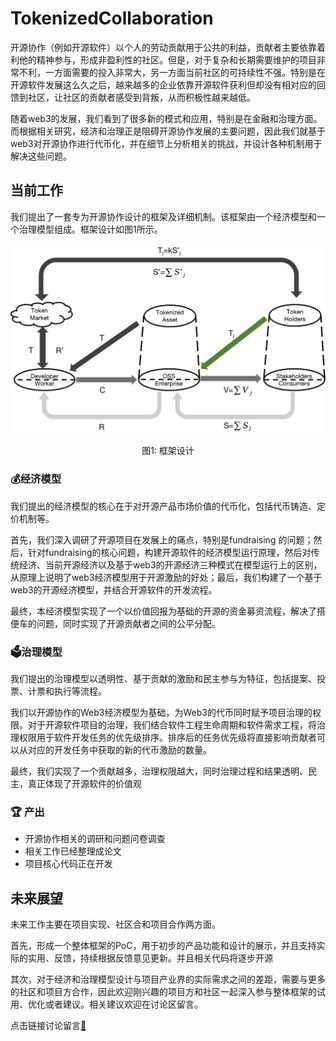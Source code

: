 # TokenizedCollaboration

开源协作（例如开源软件）以个人的劳动贡献用于公共的利益，贡献者主要依靠着利他的精神参与，形成非盈利性的社区。但是，对于复杂和长期需要维护的项目非常不利，一方面需要的投入非常大，另一方面当前社区的可持续性不强。特别是在开源软件发展这么久之后，越来越多的企业依靠开源软件获利但却没有相对应的回馈到社区，让社区的贡献者感受到背叛，从而积极性越来越低。

随着web3的发展，我们看到了很多新的模式和应用，特别是在金融和治理方面。而根据相关研究，经济和治理正是阻碍开源协作发展的主要问题，因此我们就基于web3对开源协作进行代币化，并在细节上分析相关的挑战，并设计各种机制用于解决这些问题。

## 当前工作


我们提出了一套专为开源协作设计的框架及详细机制。该框架由一个经济模型和一个治理模型组成。框架设计如图1所示。

![替代文字](docs/framework.png "工具提示文本")
<div style="text-align: center;">
图1: 框架设计
</div>

###  💰经济模型

我们提出的经济模型的核心在于对开源产品市场价值的代币化，包括代币铸造、定价机制等。

首先，我们深入调研了开源项目在发展上的痛点，特别是fundraising 的问题；然后，针对fundraising的核心问题，构建开源软件的经济模型运行原理，然后对传统经济、当前开源经济以及基于web3的开源经济三种模式在模型运行上的区别，从原理上说明了web3经济模型用于开源激励的好处；最后，我们构建了一个基于web3的开源经济模型，并结合开源软件的开发流程。

最终，本经济模型实现了一个以价值回报为基础的开源的资金募资流程，解决了搭便车的问题，同时实现了开源贡献者之间的公平分配。


### 🗳️治理模型

我们提出的治理模型以透明性、基于贡献的激励和民主参与为特征，包括提案、投票、计票和执行等流程。

我们以开源协作的Web3经济模型为基础，为Web3的代币同时赋予项目治理的权限。对于开源软件项目的治理，我们结合软件工程生命周期和软件需求工程，将治理权限用于软件开发任务的优先级排序。排序后的任务优先级将直接影响贡献者可以从对应的开发任务中获取的新的代币激励的数量。

最终，我们实现了一个贡献越多，治理权限越大，同时治理过程和结果透明、民主，真正体现了开源软件的价值观


### 🏆 产出

- 开源协作相关的调研和问题问卷调查
- 相关工作已经整理成论文
- 项目核心代码正在开发

## 未来展望


未来工作主要在项目实现、社区合和项目合作两方面。

首先，形成一个整体框架的PoC，用于初步的产品功能和设计的展示，并且支持实际的实用、反馈，持续根据反馈意见更新。并且相关代码将逐步开源

其次，对于经济和治理模型设计与项目产业界的实际需求之间的差距，需要与更多的社区和项目方合作，因此欢迎刚兴趣的项目方和社区一起深入参与整体框架的试用、优化或者建议。相关建议欢迎在讨论区留言。

点击链接讨论留言[🔗](https://github.com/CryptoFly633/TokenizedCollaboration/issues/1)
